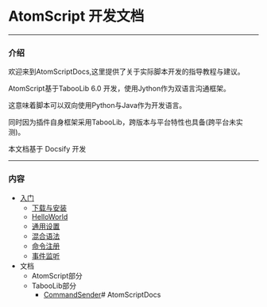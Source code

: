 # AtomScript 开发文档

---

### 介绍

欢迎来到AtomScriptDocs,这里提供了关于实际脚本开发的指导教程与建议。

AtomScript基于TabooLib 6.0 开发，使用Jython作为双语言沟通框架。

这意味着脚本可以双向使用Python与Java作为开发语言。

同时因为插件自身框架采用TabooLib，跨版本与平台特性也具备(跨平台未实测)。

本文档基于 Docsify 开发

---

### 内容

* [入门](/course/入门)
    * [下载与安装](/course/入门#下载与安装)
    * [HelloWorld](/course/入门#第一个脚本HelloWorld)
    * [通用设置](/course/入门#通用设置)
    * [混合语法](/course/入门#混合语法)
    * [命令注册](/course/入门#命令注册)
    * [事件监听](/course/入门#事件监听)
* 文档
    * AtomScript部分
    * TabooLib部分
        * [CommandSender](/course/taboo/CommandSender)# AtomScriptDocs
